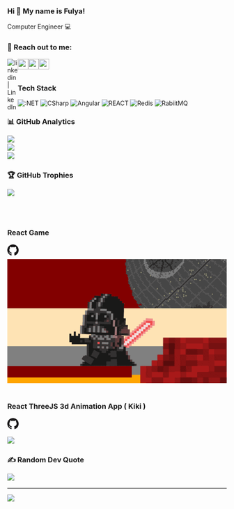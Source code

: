 ### Hi 👋 My name is Fulya! 
Computer Engineer 💻






### 📩 Reach out to me:

[<img align="left" alt="linkedin | LinkedIn" width="24px" src="https://raw.githubusercontent.com/peterthehan/peterthehan/master/assets/linkedin.svg" />][linkedin]
[<img align="left" height="24" width="24" src="https://cdn.jsdelivr.net/npm/simple-icons@v4/icons/instagram.svg" />][instagram]
[<img align="left" height="24" width="24" src="https://cdn.jsdelivr.net/npm/simple-icons@v4/icons/gmail.svg" />][gmail]
[<img align="left" height="24" width="24" src="https://cdn.jsdelivr.net/npm/simple-icons@v4/icons/twitter.svg" />][twitter]


<br />
<br />

### Tech Stack
![:NET](https://img.shields.io/badge/.NET-%230db7ed.svg?style=for-the-badge&logo=:NET&logoColor=white) ![CSharp](https://img.shields.io/badge/csharp-%23563D7C.svg?style=for-the-badge&logo=csharp&logoColor=white) ![Angular](https://img.shields.io/badge/angular-%23E34F26.svg?style=for-the-badge&logo=angular&logoColor=white) ![REACT](https://img.shields.io/badge/reactjs-%230db7ed.svg?style=for-the-badge&logo=react&logoColor=white) ![Redis](https://img.shields.io/badge/redis-%23E34F26.svg?style=for-the-badge&logo=redis&logoColor=white) ![RabiitMQ](https://img.shields.io/badge/RabbitMQ-%23E34F26.svg?style=for-the-badge&logo=rabbitmq&logoColor=white) 

### 📊 GitHub Analytics 

![](https://github-readme-stats.vercel.app/api?username=fulyasariyar&theme=nightowl&hide_border=false&include_all_commits=true&count_private=true)<br/>
![](https://github-readme-streak-stats.herokuapp.com/?user=fulyasariyar&theme=nightowl&hide_border=false)<br/>
![](https://github-readme-stats.vercel.app/api/top-langs/?username=fulyasariyar&theme=nightowl&hide_border=false&include_all_commits=true&count_private=true&layout=compact)

### 🏆 GitHub Trophies
![](https://github-profile-trophy.vercel.app/?username=fulyasariyar&theme=darkhub&no-frame=false&no-bg=true&margin-w=4)

<br />
<br />

[instagram]: https://www.instagram.com/coderladyfulya/
[linkedin]: https://www.linkedin.com/in/fulya-sar%C4%B1yar-05367720b/
[wordpress]: https://wordpress.com/view/fulyasariyar.wordpress.com
[gmail]: mailto:fulyasariyar@outlook.com
[vsCode]: https://code.visualstudio.com/
[git]: https://git-scm.com/
[github]: https://github.com/FulyaSariyar
[react]: https://tr.reactjs.org/
[js]: https://www.javascript.com/
[twitter]: https://twitter.com/FulyaSariyar
[facebook]: https://www.facebook.com/autre.madame/
[reactgame]: https://github.com/FulyaSariyar/react-game



### React Game 

   [<img align="left" alt="github" width="26px" src="https://raw.githubusercontent.com/github/explore/78df643247d429f6cc873026c0622819ad797942/topics/github/github.png" />][reactgame]
   
<br />
<br />
<img src="https://github.com/FulyaSariyar/react-game/blob/master/resources/preview.gif"/>

<br>
<br>

### React ThreeJS 3d Animation App ( Kiki )
[<img width="26px" src="https://raw.githubusercontent.com/github/explore/78df643247d429f6cc873026c0622819ad797942/topics/github/github.png" />](https://github.com/FulyaSariyar/react-threejs-animation)
<br>

<img src="https://user-images.githubusercontent.com/15870445/187024795-deb1774c-c033-4fa8-af48-91cbc6e9f9c9.gif" />


### ✍️ Random Dev Quote
![](https://quotes-github-readme.vercel.app/api?type=horizontal&theme=radical)

---
[![](https://visitcount.itsvg.in/api?id=fulyasariyar&icon=6&color=11)](https://visitcount.itsvg.in)



